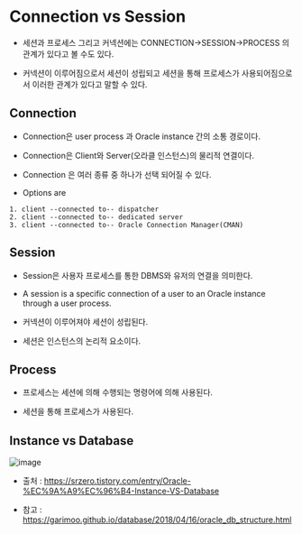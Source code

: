 # Connection vs Session

- 세션과 프로세스 그리고 커넥션에는 CONNECTION->SESSION->PROCESS 의 관계가 있다고 볼 수도 있다. 

- 커넥션이 이루어짐으로서 세션이 성립되고 세션을 통해 프로세스가 사용되어짐으로서 이러한 관계가 있다고 말할 수 있다.

## Connection

- Connection은 user process 과 Oracle instance 간의 소통 경로이다. 

- Connection은 Client와 Server(오라클 인스턴스)의 물리적 연결이다.

- Connection 은 여러 종류 중 하나가 선택 되어질 수 있다.

- Options are

```
1. client --connected to-- dispatcher
2. client --connected to-- dedicated server
3. client --connected to-- Oracle Connection Manager(CMAN)
```

## Session

- Session은 사용자 프로세스를 통한 DBMS와 유저의 연결을 의미한다. 

- A session is a specific connection of a user to an Oracle instance through a user process. 

- 커넥션이 이루어져야 세션이 성립된다. 

- 세션은 인스턴스의 논리적 요소이다. 

## Process

- 프로세스는 세션에 의해 수행되는 명령어에 의해 사용된다. 

- 세션을 통해 프로세스가 사용된다.


## Instance vs Database

![image](https://user-images.githubusercontent.com/77392444/115215529-8ec12900-a13e-11eb-9689-5128dc403dcf.png)

- 출처 : https://srzero.tistory.com/entry/Oracle-%EC%9A%A9%EC%96%B4-Instance-VS-Database

- 참고 : https://garimoo.github.io/database/2018/04/16/oracle_db_structure.html
